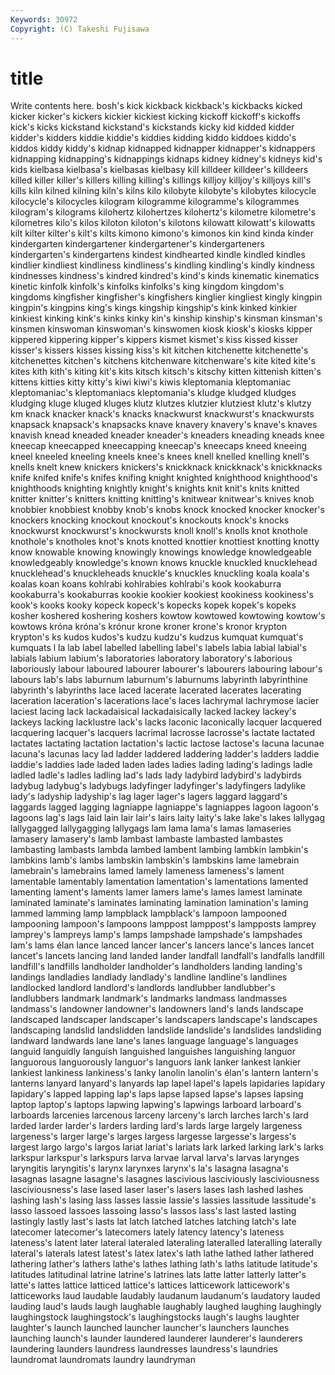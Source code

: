 ```yaml
---
Keywords: 30972 
Copyright: (C) Takeshi Fujisawa
---
```


# title

Write contents here.
bosh's kick kickback kickback's kickbacks kicked
kicker kicker's kickers kickier kickiest kicking kickoff kickoff's kickoffs kick's
kicks kickstand kickstand's kickstands kicky kid kidded kidder kidder's kidders
kiddie kiddie's kiddies kidding kiddo kiddoes kiddo's kiddos kiddy kiddy's
kidnap kidnapped kidnapper kidnapper's kidnappers kidnapping kidnapping's kidnappings kidnaps kidney
kidney's kidneys kid's kids kielbasa kielbasa's kielbasas kielbasy kill killdeer
killdeer's killdeers killed killer killer's killers killing killing's killings killjoy
killjoy's killjoys kill's kills kiln kilned kilning kiln's kilns kilo
kilobyte kilobyte's kilobytes kilocycle kilocycle's kilocycles kilogram kilogramme kilogramme's kilogrammes
kilogram's kilograms kilohertz kilohertzes kilohertz's kilometre kilometre's kilometres kilo's kilos
kiloton kiloton's kilotons kilowatt kilowatt's kilowatts kilt kilter kilter's kilt's
kilts kimono kimono's kimonos kin kind kinda kinder kindergarten kindergartener
kindergartener's kindergarteners kindergarten's kindergartens kindest kindhearted kindle kindled kindles kindlier
kindliest kindliness kindliness's kindling kindling's kindly kindness kindnesses kindness's kindred
kindred's kind's kinds kinematic kinematics kinetic kinfolk kinfolk's kinfolks kinfolks's
king kingdom kingdom's kingdoms kingfisher kingfisher's kingfishers kinglier kingliest kingly
kingpin kingpin's kingpins king's kings kingship kingship's kink kinked kinkier
kinkiest kinking kink's kinks kinky kin's kinship kinship's kinsman kinsman's
kinsmen kinswoman kinswoman's kinswomen kiosk kiosk's kiosks kipper kippered kippering
kipper's kippers kismet kismet's kiss kissed kisser kisser's kissers kisses
kissing kiss's kit kitchen kitchenette kitchenette's kitchenettes kitchen's kitchens kitchenware
kitchenware's kite kited kite's kites kith kith's kiting kit's kits
kitsch kitsch's kitschy kitten kittenish kitten's kittens kitties kitty kitty's
kiwi kiwi's kiwis kleptomania kleptomaniac kleptomaniac's kleptomaniacs kleptomania's kludge kludged
kludges kludging kluge kluged kluges klutz klutzes klutzier klutziest klutz's
klutzy km knack knacker knack's knacks knackwurst knackwurst's knackwursts knapsack
knapsack's knapsacks knave knavery knavery's knave's knaves knavish knead kneaded
kneader kneader's kneaders kneading kneads knee kneecap kneecapped kneecapping kneecap's
kneecaps kneed kneeing kneel kneeled kneeling kneels knee's knees knell
knelled knelling knell's knells knelt knew knickers knickers's knickknack knickknack's
knickknacks knife knifed knife's knifes knifing knight knighted knighthood knighthood's
knighthoods knighting knightly knight's knights knit knit's knits knitted knitter
knitter's knitters knitting knitting's knitwear knitwear's knives knob knobbier knobbiest
knobby knob's knobs knock knocked knocker knocker's knockers knocking knockout
knockout's knockouts knock's knocks knockwurst knockwurst's knockwursts knoll knoll's knolls
knot knothole knothole's knotholes knot's knots knotted knottier knottiest knotting
knotty know knowable knowing knowingly knowings knowledge knowledgeable knowledgeably knowledge's
known knows knuckle knuckled knucklehead knucklehead's knuckleheads knuckle's knuckles knuckling
koala koala's koalas koan koans kohlrabi kohlrabies kohlrabi's kook kookaburra
kookaburra's kookaburras kookie kookier kookiest kookiness kookiness's kook's kooks kooky
kopeck kopeck's kopecks kopek kopek's kopeks kosher koshered koshering koshers
kowtow kowtowed kowtowing kowtow's kowtows króna króna's krónur krone kroner
krone's kronor krypton krypton's ks kudos kudos's kudzu kudzu's kudzus
kumquat kumquat's kumquats l la lab label labelled labelling label's
labels labia labial labial's labials labium labium's laboratories laboratory laboratory's
laborious laboriously labour laboured labourer labourer's labourers labouring labour's labours
lab's labs laburnum laburnum's laburnums labyrinth labyrinthine labyrinth's labyrinths lace
laced lacerate lacerated lacerates lacerating laceration laceration's lacerations lace's laces
lachrymal lachrymose lacier laciest lacing lack lackadaisical lackadaisically lacked lackey
lackey's lackeys lacking lacklustre lack's lacks laconic laconically lacquer lacquered
lacquering lacquer's lacquers lacrimal lacrosse lacrosse's lactate lactated lactates lactating
lactation lactation's lactic lactose lactose's lacuna lacunae lacuna's lacunas lacy
lad ladder laddered laddering ladder's ladders laddie laddie's laddies lade
laded laden lades ladies lading lading's ladings ladle ladled ladle's
ladles ladling lad's lads lady ladybird ladybird's ladybirds ladybug ladybug's
ladybugs ladyfinger ladyfinger's ladyfingers ladylike lady's ladyship ladyship's lag lager
lager's lagers laggard laggard's laggards lagged lagging lagniappe lagniappe's lagniappes
lagoon lagoon's lagoons lag's lags laid lain lair lair's lairs
laity laity's lake lake's lakes lallygag lallygagged lallygagging lallygags lam
lama lama's lamas lamaseries lamasery lamasery's lamb lambast lambaste lambasted
lambastes lambasting lambasts lambda lambed lambent lambing lambkin lambkin's lambkins
lamb's lambs lambskin lambskin's lambskins lame lamebrain lamebrain's lamebrains lamed
lamely lameness lameness's lament lamentable lamentably lamentation lamentation's lamentations lamented
lamenting lament's laments lamer lamers lame's lames lamest laminate laminated
laminate's laminates laminating lamination lamination's laming lammed lamming lamp lampblack
lampblack's lampoon lampooned lampooning lampoon's lampoons lamppost lamppost's lampposts lamprey
lamprey's lampreys lamp's lamps lampshade lampshade's lampshades lam's lams élan
lance lanced lancer lancer's lancers lance's lances lancet lancet's lancets
lancing land landed lander landfall landfall's landfalls landfill landfill's landfills
landholder landholder's landholders landing landing's landings landladies landlady landlady's landline
landline's landlines landlocked landlord landlord's landlords landlubber landlubber's landlubbers landmark
landmark's landmarks landmass landmasses landmass's landowner landowner's landowners land's lands
landscape landscaped landscaper landscaper's landscapers landscape's landscapes landscaping landslid landslidden
landslide landslide's landslides landsliding landward landwards lane lane's lanes language
language's languages languid languidly languish languished languishes languishing languor languorous
languorously languor's languors lank lanker lankest lankier lankiest lankiness lankiness's
lanky lanolin lanolin's élan's lantern lantern's lanterns lanyard lanyard's lanyards
lap lapel lapel's lapels lapidaries lapidary lapidary's lapped lapping lap's
laps lapse lapsed lapse's lapses lapsing laptop laptop's laptops lapwing
lapwing's lapwings larboard larboard's larboards larcenies larcenous larceny larceny's larch
larches larch's lard larded larder larder's larders larding lard's lards
large largely largeness largeness's larger large's larges largess largesse largesse's
largess's largest largo largo's largos lariat lariat's lariats lark larked
larking lark's larks larkspur larkspur's larkspurs larva larvae larval larva's
larvas larynges laryngitis laryngitis's larynx larynxes larynx's la's lasagna lasagna's
lasagnas lasagne lasagne's lasagnes lascivious lasciviously lasciviousness lasciviousness's lase lased
laser laser's lasers lases lash lashed lashes lashing lash's lasing
lass lasses lassie lassie's lassies lassitude lassitude's lasso lassoed lassoes
lassoing lasso's lassos lass's last lasted lasting lastingly lastly last's
lasts lat latch latched latches latching latch's late latecomer latecomer's
latecomers lately latency latency's lateness lateness's latent later lateral lateraled
lateraling lateralled lateralling laterally lateral's laterals latest latest's latex latex's
lath lathe lathed lather lathered lathering lather's lathers lathe's lathes
lathing lath's laths latitude latitude's latitudes latitudinal latrine latrine's latrines
lats latte latter latterly latter's latte's lattes lattice latticed lattice's
lattices latticework latticework's latticeworks laud laudable laudably laudanum laudanum's laudatory
lauded lauding laud's lauds laugh laughable laughably laughed laughing laughingly
laughingstock laughingstock's laughingstocks laugh's laughs laughter laughter's launch launched launcher
launcher's launchers launches launching launch's launder laundered launderer launderer's launderers
laundering launders laundress laundresses laundress's laundries laundromat laundromats laundry laundryman
